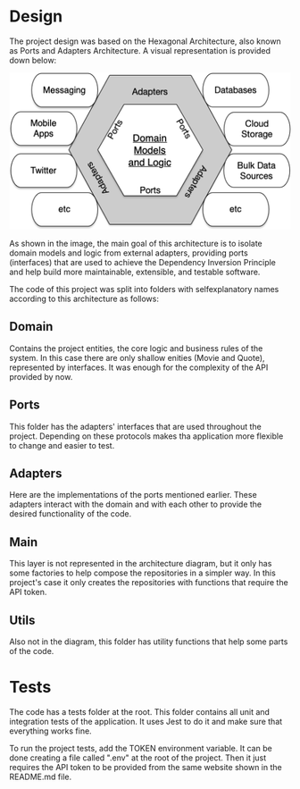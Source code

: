 # Design

The project design was based on the Hexagonal Architecture, also known as Ports and Adapters Architecture. A visual representation is provided down below:

![Hexagonal Architecture Diagram](hexagonal-architecture.png "Hexagonal Arch")

As shown in the image, the main goal of this architecture is to isolate domain models and logic from external adapters, providing ports (interfaces) that are used to achieve the Dependency Inversion Principle and help build more maintainable, extensible, and testable software.

The code of this project was split into folders with selfexplanatory names according to this architecture as follows:

## Domain

Contains the project entities, the core logic and business rules of the system. In this case there are only shallow enities (Movie and Quote), represented by interfaces. It was enough for the complexity of the API provided by now.

## Ports

This folder has the adapters' interfaces that are used throughout the project. Depending on these protocols makes tha application more flexible to change and easier to test.

## Adapters

Here are the implementations of the ports mentioned earlier. These adapters interact with the domain and with each other to provide the desired functionality of the code.

## Main

This layer is not represented in the architecture diagram, but it only has some factories to help compose the repositories in a simpler way. In this project's case it only creates the repositories with functions that require the API token.

## Utils

Also not in the diagram, this folder has utility functions that help some parts of the code.


# Tests

The code has a tests folder at the root. This folder contains all unit and integration tests of the application. It uses Jest to do it and make sure that everything works fine.

To run the project tests, add the TOKEN environment variable. It can be done creating a file called ".env" at the root of the project. Then it just requires the API token to be provided from the same website shown in the README.md file.